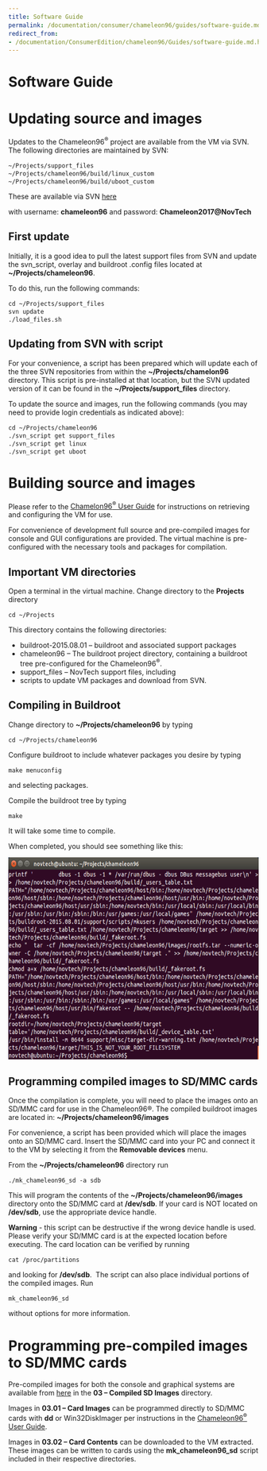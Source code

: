 ```yaml
---
title: Software Guide
permalink: /documentation/consumer/chameleon96/guides/software-guide.md.html
redirect_from:
- /documentation/ConsumerEdition/chameleon96/Guides/software-guide.md.html
---
```

# Software Guide

# Updating source and images

Updates to the Chameleon96<sup>®</sup> project are available from the VM via SVN.
The following directories are maintained by SVN:
```
~/Projects/support_files
~/Projects/chameleon96/build/linux_custom
~/Projects/chameleon96/build/uboot_custom
```
These are available via SVN [here](http://novtech.ddns.net/svn/Customer/chameleon96)

with username: **chameleon96**
and password: **Chameleon2017@NovTech**

## First update

Initially, it is a good idea to pull the latest support files from SVN and update the svn_script, overlay and buildroot .config files located at **~/Projects/chameleon96**.

To do this, run the following commands:
```
cd ~/Projects/support_files
svn update
./load_files.sh
```
##	Updating from SVN with script

For your convenience, a script has been prepared which will update each of the three SVN repositories from within the **~/Projects/chamelon96** directory. This script is pre-installed at that location, but the SVN updated version of it can be found in the **~/Projects/support_files** directory.

To update the source and images, run the following commands (you may need to provide login credentials as indicated above):
```
cd ~/Projects/chameleon96
./svn_script get support_files
./svn_script get linux
./svn_script get uboot
```
#	Building source and images

Please refer to the [Chamelon96<sup>®</sup> User Guide](user-guide.md)  for instructions on retrieving and configuring the VM for use.

For convenience of development full source and pre-compiled images for console and GUI configurations are provided. The virtual machine is pre-configured with the necessary tools and packages for compilation.

##	Important VM directories

Open a terminal in the virtual machine.
Change directory to the **Projects** directory
```
cd ~/Projects
```

This directory contains the following directories:
-	buildroot-2015.08.01 – buildroot and associated support packages
-	chameleon96 – The buildroot project directory, containing a buildroot tree pre-configured for the Chameleon96<sup>®</sup>.
-	support_files – NovTech support files, including
  -	scripts to update VM packages and download from SVN.

##	Compiling in Buildroot

Change directory to **~/Projects/chameleon96** by typing
```
cd ~/Projects/chameleon96
```

Configure buildroot to include whatever packages you desire by typing
```
make menuconfig
```
and selecting packages.

Compile the buildroot tree by typing

```
make
```
It will take some time to compile.

When completed, you should see something like this:

<img src="../additional-docs/images/images-software/completed_compilation.png" data-canonical-src="../additional-docs/images/images-software/completed_compilation.png" width="636" height="407" />

##	Programming compiled images to SD/MMC cards

Once the compilation is complete, you will need to place the images onto an SD/MMC card for use in the Chameleon96®. The compiled buildroot images are located in: **~/Projects/chameleon96/images**

For convenience, a script has been provided which will place the images onto an SD/MMC card.
Insert the SD/MMC card into your PC and connect it to the VM by selecting it from the **Removable devices** menu.

From the **~/Projects/chameleon96** directory run
```
./mk_chameleon96_sd -a sdb
```
This will program the contents of the **~/Projects/chameleon96/images** directory onto the SD/MMC card at **/dev/sdb**. If your card is NOT located on **/dev/sdb**, use the appropriate device handle.

**Warning** - this script can be destructive if the wrong device handle is used. Please verify your SD/MMC card is at the expected location before executing. The card location can be verified by running
```
cat /proc/partitions
```
and looking for **/dev/sdb**.
 The script can also place individual portions of the compiled images. Run
```
mk_chameleon96_sd
```
without options for more information.

# Programming pre-compiled images to SD/MMC cards

Pre-compiled images for both the console and graphical systems are available from [here](https://novtech.sharefile.com) in the **03 – Compiled SD Images** directory.

Images in **03.01 – Card Images** can be programmed directly to SD/MMC cards with **dd** or Win32DiskImager per instructions in the [Chameleon96<sup>®</sup> User Guide](user-guide.md).

Images in **03.02 – Card Contents** can be downloaded to the VM extracted. These images can be written to cards using the **mk_chameleon96_sd** script included in their respective directories.
